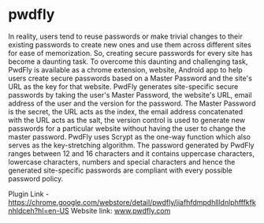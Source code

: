 # pwdfly
In reality, users tend to reuse passwords or make trivial changes to their existing passwords to create new ones and use them across different sites for ease of memorization. So, creating secure passwords for every site has become a daunting task. To overcome this daunting and challenging task, PwdFly is available as a chrome extension, website, Android app to help users create secure passwords based on a Master Password and the site's URL as the key for that website. PwdFly generates site-specific secure passwords by taking the user's Master Password, the website's URL, email address of the user and the version for the password. The Master Password is the secret, the URL acts as the index, the email address concatenated with the URL acts as the salt, the version control is used to generate new passwords for a particular website without having the user to change the master password. PwdFly uses Scrypt as the one-way function which also serves as the key-stretching algorithm. The password generated by PwdFly ranges between 12 and 16 characters and it contains uppercase characters, lowercase characters, numbers and special characters and hence the generated site-specific passwords are compliant with every possible password policy.

Plugin Link - https://chrome.google.com/webstore/detail/pwdfly/jiafhfdmpdhllldnlphfffkfknhldceh?hl=en-US
Website link: www.pwdfly.com
